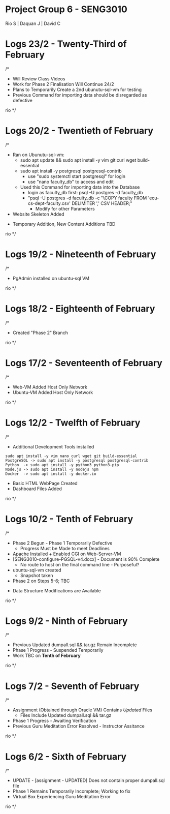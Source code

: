 # Project Group 6 - SENG3010
Rio S | Daquan J | David C

# Logs 23/2 - Twenty-Third of February
/*
- Will Review Class Videos
- Work for Phase 2 Finalisation Will Continue 24/2
- Plans to Temporarily Create a 2nd ubunutu-sql-vm for testing
- Previous Command for importing data should be disregarded as defective
  
rio
*/

# Logs 20/2 - Twentieth of February
/*
- Ran on Ubunutu-sql-vm:
  * sudo apt update && sudo apt install -y vim git curl wget build-essential
  * sudo apt install -y postgresql postgresql-contrib
    * use "sudo systemctl start postgresql" for login
    * use "nano faculty_db" to access and edit 
  * Used this Command for importing data into the Database
      * login as faculty_db first: psql -U postgres -d faculty_db  
      * "psql -U postgres -d faculty_db -c "\COPY faculty FROM 'ecu-cs-dept-faculty.csv' DELIMITER ',' CSV HEADER;"
        * Modify for other Parameters
 -  Website Skeleton Added
   * Temporary Addition, New Content Additions TBD 
      
rio
*/


# Logs 19/2 - Nineteenth of February
/*
- PgAdmin installed on ubuntu-sql VM
  
rio
*/

# Logs 18/2 - Eighteenth of February
/*
- Created "Phase 2" Branch
  
rio
*/

# Logs 17/2 - Seventeenth of February
/*
- Web-VM Added Host Only Network
- Ubuntu-VM Added Host Only Network
  
rio
*/

# Logs 12/2 - Twelfth of February
/*
- Additional Development Tools installed
 ```
sudo apt install -y vim nano curl wget git build-essential
PostgreSQL -> sudo apt install -y postgresql postgresql-contrib
Python  -> sudo apt install -y python3 python3-pip
Node.js -> sudo apt install -y nodejs npm
Docker  -> sudo apt install -y docker.io
 ```
- Basic HTML WebPage Created
- Dashboard Files Added
  
rio
*/

# Logs 10/2 - Tenth of February
/*
- Phase 2 Begun - Phase 1 Temporarily Defective
  * Progress Must be Made to meet Deadlines
- Apache Installed + Enabled CGI on Web-Server-VM
- [SENG3010-configure-PGSQL-v4.docx] - Document is 90% Complete
  * No route to host on the final command line - Purposeful?
- ubuntu-sql-vm created
  * Snapshot taken
- Phase 2 on Steps 5-6; TBC
 * Data Structure Modifications are Available

rio
*/

# Logs 9/2 - Ninth of February
/*
- Previous Updated dumpall.sql && tar.gz Remain Incomplete
- Phase 1 Progress - Suspended Temporarily
- Work TBC on **Tenth of February**
  
rio
*/


# Logs 7/2 - Seventh of February
/*
- Assignment (Obtained through Oracle VM) Contains _Updated_ Files
    * Files Include Updated dumpall.sql && tar.gz
- Phase 1 Progress - Awaiting Verification
- Previous Guru Meditation Error Resolved - Instructor Assitance

rio
*/

# Logs 6/2 - Sixth of February
/*
- UPDATE - [assignment - UPDATED] Does not contain proper dumpall.sql file
- Phase 1 Remains Temporarily Incomplete; Working to fix
- Virtual Box Experiencing Guru Meditation Error

rio
*/
